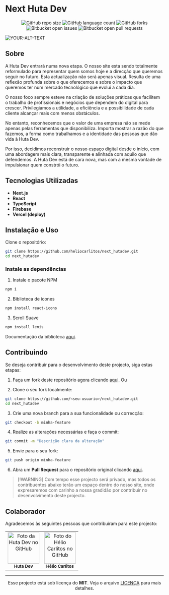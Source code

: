 # Next Huta Dev

<div align="center">
  
![GitHub repo size](https://img.shields.io/github/repo-size/heliocarlitos/next_hutadev?style=for-the-badge)
![GitHub language count](https://img.shields.io/github/languages/count/heliocarlitos/next_hutadev?style=for-the-badge)
![GitHub forks](https://img.shields.io/github/forks/heliocarlitos/next_hutadev?style=for-the-badge)
![Bitbucket open issues](https://img.shields.io/bitbucket/issues/heliocarlitos/next_hutadev?style=for-the-badge)
![Bitbucket open pull requests](https://img.shields.io/bitbucket/pr-raw/heliocarlitos/next_hutadev?style=for-the-badge)

</div>


<picture>
     <!-- <source media="(prefers-color-scheme: dark)" srcset="https://nexthutadev.vercel.app/demo-dark.webp"> -->
     <source media="(prefers-color-scheme: light)" srcset="https://nexthutadev.vercel.app/demo-light.webp">
     <img alt="YOUR-ALT-TEXT" src="https://nexthutadev.vercel.app/demo-light.webp">
</picture>

## Sobre

A Huta Dev entrará numa nova etapa. O nosso site esta sendo totalmente
reformulado para representar quem somos hoje e a direcção que queremos seguir no
futuro. Esta actualização não será apenas visual. Resulta de uma reflexão
profunda sobre o que oferecemos e sobre o impacto que queremos ter num mercado
tecnológico que evolui a cada dia.<br/>

O nosso foco sempre esteve na criação de soluções práticas que facilitem o
trabalho de profissionais e negócios que dependem do digital para crescer.
Privilegiamos a utilidade, a eficiência e a possibilidade de cada cliente
alcançar mais com menos obstáculos.<br/>

No entanto, reconhecemos que o valor de uma empresa não se mede apenas pelas
ferramentas que disponibiliza. Importa mostrar a razão do que fazemos, a forma
como trabalhamos e a identidade das pessoas que dão vida à Huta Dev.<br/>

Por isso, decidimos reconstruir o nosso espaço digital desde o início, com uma
abordagem mais clara, transparente e alinhada com aquilo que defendemos. A Huta
Dev está de cara nova, mas com a mesma vontade de impulsionar quem constrói o
futuro.

## Tecnologias Utilizadas

- **Next.js**
- **React**
- **TypeScript**
- **Firebase**
- **Vercel (deploy)**

## Instalação e Uso

Clone o repositório:

```bash
git clone https://github.com/heliocarlitos/next_hutadev.git
cd next_hutadev
```

### Instale as dependências

1. Instale o pacote NPM

```bash
npm i
```

2. Biblioteca de ícones

```bash
npm install react-icons
```

3. Scroll Suave

```bash
npm install lenis
```

Documentação da biblioteca [aqui](https://react-icons.github.io/react-icons/).

## Contribuindo

Se deseja contribuir para o desenvolvimento deste projecto, siga estas etapas:

1. Faça um fork deste repositório agora clicando
   [aqui](https://github.com/heliocarlitos/next_hutadev/fork). Ou

2. Clone o seu fork localmente:

```bash
git clone https://github.com/<seu-usuario>/next_hutadev.git
cd next_hutadev
```

3. Crie uma nova branch para a sua funcionalidade ou correcção:

```bash
git checkout -b minha-feature
```

4. Realize as alterações necessárias e faça o commit:

```bash
git commit -m "Descrição clara da alteração"
```

5. Envie para o seu fork:

```bash
git push origin minha-feature
```

6. Abra um **Pull Request** para o repositório original clicando
   [aqui](https://github.com/heliocarlitos/next_hutadev/pulls).

> [!WARNING] Com tempo esse projecto será privado, mas todos os contribuentes
> abaixo terão um espaço dentro do nosso site, onde expresaremos com carinho a
> nossa gradidão por contribuir no desenvolvimento deste projecto.

## Colaborador

Agradecemos às seguintes pessoas que contribuíram para este projecto:

<table>
<tr>

<td align="center" title="Ver perfil da Huta Dev">
     <a href="https://github.com/hutadev" target="_blank">
     <img src="https://avatars3.githubusercontent.com/u/176042160" width="100px" height="100px" alt="Foto da Huta Dev no GitHub"/><br>
     <sub>
          <b>Huta Dev</b>
     </sub>
     </a>
</td>

<td align="center" title="Ver perfil de Hélio Carlitos">
     <a href="https://github.com/heliocarlitos" target="_blank">
     <img src="https://avatars3.githubusercontent.com/u/112761333" width="100px" height="100px" alt="Foto do Hélio Carlitos no GitHub"/><br>
     <sub>
          <b>Hélio Carlitos</b>
     </sub>
     </a>
</td>

</tr>

</table>

<hr/>

<div align="center">
  
Esse projecto está sob licença do **MIT**. Veja o arquivo [LICENÇA](https://github.com/heliocarlitos/next_hutadev/blob/main/LICENSE) para mais detalhes.

</div>
